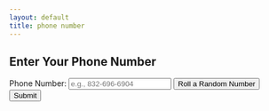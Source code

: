```yaml
---
layout: default
title: phone number
---
```


<h2>Enter Your Phone Number</h2>
<form id="phoneForm">
  <label for="phone">Phone Number:</label>
  <input type="tel" id="phone" name="phone" placeholder="e.g., 832-696-6904" required>
  <button type="button" id="rollButton">Roll a Random Number</button>
  <button type="submit">Submit</button>
</form>

<p id="result"></p>

<script>
  document.getElementById('rollButton').addEventListener('click', function() {
    // Generate a random 10-digit phone number in (XXX)-XXX-XXXX format
    const randomPhone = `(${Math.floor(Math.random() * 900 + 100)})-${Math.floor(Math.random() * 900 + 100)}-${Math.floor(Math.random() * 9000 + 1000)}`;
    
    // Set the input value to the generated number
    document.getElementById('phone').value = randomPhone;
  });

  document.getElementById('phoneForm').addEventListener('submit', function(event) {
    event.preventDefault(); // Prevent the form from submitting
    
    const phoneNumber = document.getElementById('phone').value;
    
    // Generate a random "odds" fact (just for fun)
    const odds = (1 / Math.pow(10, 10)).toExponential(); // Approximate odds of rolling an exact number
    
    // Display the congratulatory message
    document.getElementById('result').innerHTML = `
      🎉 Congratulations! You have locked in the number: <strong>${phoneNumber}</strong>.<br>
      The odds of rolling this exact number are **${odds}**, which is basically astronomical! 🚀
    `;
  });
</script>

